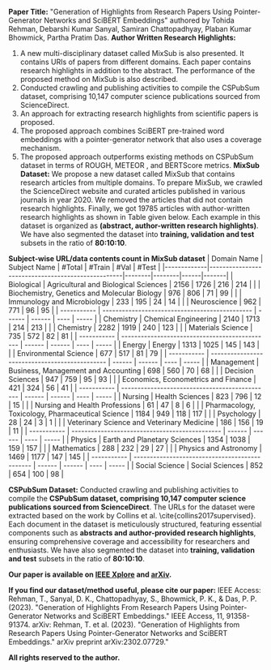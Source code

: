 **Paper Title:** "Generation of Highlights from Research Papers Using Pointer-Generator Networks and SciBERT Embeddings" authored by Tohida Rehman, Debarshi Kumar Sanyal, Samiran Chattopadhyay, Plaban Kumar Bhowmick, Partha Pratim Das.
**Author Written Research Highlights:** 
1. A new multi-disciplinary dataset called MixSub is also presented. It contains URIs of papers from different domains. Each paper contains research highlights in addition to the abstract. The performance of the proposed method on MixSub is also described.
2. Conducted crawling and publishing activities to compile the CSPubSum dataset, comprising 10,147 computer science publications sourced from ScienceDirect.
3. An approach for extracting research highlights from scientific papers is proposed.
4. The proposed approach combines SciBERT pre-trained word embeddings with a pointer-generator network that also uses a coverage mechanism.
5. The proposed approach outperforms existing methods on CSPubSum dataset in terms of ROUGH, METEOR , and BERTScore metrics.
**MixSub Dataset:**
We propose a new dataset called MixSub that contains research articles from multiple domains.
To prepare MixSub, we crawled the ScienceDirect website and curated articles published in various journals in year 2020. 
We removed the articles that did not contain research highlights. 
Finally, we got 19785 articles with author-written research highlights as shown in Table given below. 
Each example in this dataset is organized as **(abstract,  author-written research highlights)**.
We have also segmented the dataset into **training, validation and test** subsets in the ratio of **80:10:10**.

**Subject-wise URL/data contents count in MixSub dataset**
| Domain Name | Subject Name                                      | #Total | #Train | #Val | #Test |
|-------------|---------------------------------------------------|--------|--------|------|-------|
| Biological  | Agricultural and Biological Sciences              | 2156   | 1726   | 216  | 214   |
|             | Biochemistry, Genetics and Molecular Biology      | 976    | 806    | 71   | 99    |
|             | Immunology and Microbiology                       | 233    | 195    | 24   | 14    |
|             | Neuroscience                                      | 962    | 771    | 96   | 95    |
| ----------- | ----------------------------------------------    | ------ | ------ | ---- | ----- |
| Chemistry   | Chemical Engineering                              | 2140   | 1713   | 214  | 213   |
|             | Chemistry                                         | 2282   | 1919   | 240  | 123   |
|             | Materials Science                                 | 735    | 572    | 82   | 81    |
| ----------- | ----------------------------------------------    | ------ | ------ | ---- | ----- |
| Energy      | Energy                                            | 1313   | 1025   | 145  | 143   |
|             | Environmental Science                             | 677    | 517    | 81   | 79    |
| ----------- | ----------------------------------------------    | ------ | ------ | ---- | ----- |
| Management  | Business, Management and Accounting               | 698    | 560    | 70   | 68    |
|             | Decision Sciences                                 | 947    | 759    | 95   | 93    |
|             | Economics, Econometrics and Finance               | 421    | 324    | 56   | 41    |
| ----------- | ----------------------------------------------    | ------ | ------ | ---- | ----- |
| Nursing     | Health Sciences                                   | 823    | 796    | 12   | 15    |
|             | Nursing and Health Professions                    | 61     | 47     | 8    | 6     |
|             | Pharmacology, Toxicology, Pharmaceutical Science  | 1184   | 949    | 118  | 117   |
|             | Psychology                                        | 28     | 24     | 3    | 1     |
|             | Veterinary Science and Veterinary Medicine        | 186    | 156    | 19   | 11    |
| ----------- | ----------------------------------------------    | ------ | ------ | ---- | ----- |
| Physics     | Earth and Planetary Sciences                      | 1354   | 1038   | 159  | 157   |
|             | Mathematics                                       | 288    | 232    | 29   | 27    |
|             | Physics and Astronomy                             | 1469   | 1177   | 147  | 145   |
| ----------- | ----------------------------------------------    | ------ | ------ | ---- | ----- |
| Social Science | Social Sciences                                | 852    | 654    | 100  | 98    |

**CSPubSum Dataset:**
Conducted crawling and publishing activities to compile the **CSPubSum dataset, comprising 10,147 computer science publications sourced from ScienceDirect**. 
The URLs for the dataset were extracted based on the work by Collins et al. \cite{collins2017supervised}.
Each document in the dataset is meticulously structured, featuring essential components such as **abstracts and author-provided research highlights**, ensuring comprehensive coverage and accessibility for researchers and enthusiasts.
We have also segmented the dataset into **training, validation and test** subsets in the ratio of **80:10:10**.

**Our paper is available on [IEEE Xplore](https://ieeexplore.ieee.org/stamp/stamp.jsp?tp=&arnumber=10172215) and [arXiv](https://arxiv.org/abs/2302.07729).**

**If you find our dataset/method useful, please cite our paper:**
IEEE Access: Rehman, T., Sanyal, D. K., Chattopadhyay, S., Bhowmick, P. K., & Das, P. P. (2023). "Generation of Highlights From Research Papers Using Pointer-Generator Networks and SciBERT Embeddings." IEEE Access, 11, 91358-91374.
arXiv: Rehman, T. et al. (2023). "Generation of Highlights from Research Papers Using Pointer-Generator Networks and SciBERT Embeddings." arXiv preprint arXiv:2302.07729."

**All rights reserved to the author.**
